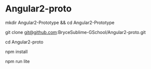# Angular2-proto

mkdir Angular2-Prototype && cd Angular2-Prototype

git clone git@github.com:BryceSublime-GSchool/Angular2-proto.git

cd Angular2-proto

npm install

npm run lite

